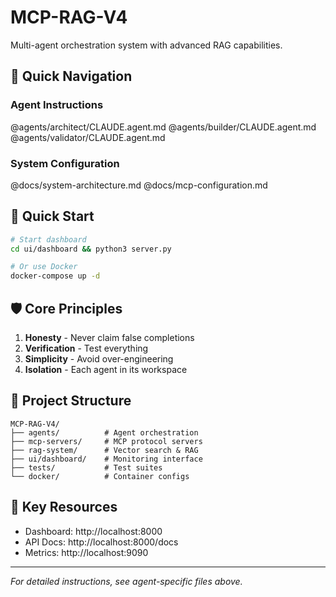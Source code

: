 # MCP-RAG-V4

Multi-agent orchestration system with advanced RAG capabilities.

## 🎯 Quick Navigation

### Agent Instructions
@agents/architect/CLAUDE.agent.md
@agents/builder/CLAUDE.agent.md
@agents/validator/CLAUDE.agent.md

### System Configuration
@docs/system-architecture.md
@docs/mcp-configuration.md

## 🚀 Quick Start

```bash
# Start dashboard
cd ui/dashboard && python3 server.py

# Or use Docker
docker-compose up -d
```

## 🛡️ Core Principles

1. **Honesty** - Never claim false completions
2. **Verification** - Test everything
3. **Simplicity** - Avoid over-engineering
4. **Isolation** - Each agent in its workspace

## 📁 Project Structure

```
MCP-RAG-V4/
├── agents/          # Agent orchestration
├── mcp-servers/     # MCP protocol servers  
├── rag-system/      # Vector search & RAG
├── ui/dashboard/    # Monitoring interface
├── tests/           # Test suites
└── docker/          # Container configs
```

## 🔗 Key Resources

- Dashboard: http://localhost:8000
- API Docs: http://localhost:8000/docs
- Metrics: http://localhost:9090

---
*For detailed instructions, see agent-specific files above.*